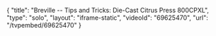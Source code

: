 {
    "title": "Breville -- Tips and Tricks: Die-Cast Citrus Press 800CPXL",
    "type": "solo",
    "layout": "iframe-static",
    "videoId": "69625470",
    "url": "\/tvpembed\/69625470"
}